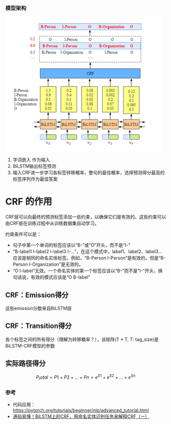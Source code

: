 

### 模型架构

![img.png](img.png)

1. 字词嵌入 作为输入
2. BiLSTM输出标签预测
3. 输入CRF进一步学习各标签转移概率，整句的最佳概率，选择预测得分最高的标签序列作为最佳答案


# CRF 的作用

CRF层可以向最终的预测标签添加一些约束，以确保它们是有效的。这些约束可以由CRF层在训练过程中从训练数据集自动学习。

约束条件可以是：
- 句子中第一个单词的标签应该以“B-”或“O”开头，而不是“I-”
- “B-label1 I-label2 I-label3 I-…”，在这个模式中，label1、label2、label3…应该是相同的命名实体标签。例如，“B-Person I-Person”是有效的，但是“B-Person I-Organization”是无效的。
- “O I-label”无效。一个命名实体的第一个标签应该以“B-”而不是“I-”开头，换句话说，有效的模式应该是“O B-label”

## CRF：Emission得分
这些emission分数来自BiLSTM层

## CRF：Transition得分
各个标签之间的所有得分（理解为转移概率？），该矩阵(T * T, T: tag_size)是BiLSTM-CRF模型的参数

## 实际路径得分

$$ P_total = P1 + P2 + ... + Pn = e^ {S1} + e^ {S2} + ... + e^ {Sn}$$


### 参考
- 代码应用：https://pytorch.org/tutorials/beginner/nlp/advanced_tutorial.html
- [通俗易懂！BiLSTM上的CRF，用命名实体识别任务来解释CRF（一）](https://zhuanlan.zhihu.com/p/119254570)
